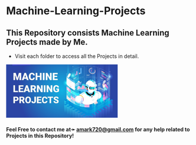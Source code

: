 # Machine-Learning-Projects

## This Repository consists Machine Learning Projects made by Me.

* Visit each folder to access all the Projects in detail.

<img src="https://github.com/amark720/Amar-kumar/blob/master/ScreenShots/Machine%20Learning%20Project.jpg" alt="Landing Page" height="40%" width="60%">

#### Feel Free to contact me at➛ amark720@gmail.com for any help related to Projects in this Repository!

